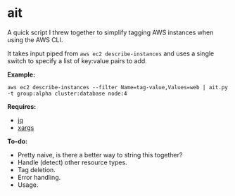 ait
===

A quick script I threw together to simplify tagging AWS instances when using the AWS CLI.

It takes input piped from ```aws ec2 describe-instances``` and uses a single switch to specify a list of key:value pairs to add.

**Example:**

```aws ec2 describe-instances --filter Name=tag-value,Values=web | ait.py -t group:alpha cluster:database node:4```

**Requires:**

* [jq](http://stedolan.github.io/jq/)
* [xargs](http://linux.die.net/man/1/xargs)

**To-do:**

* Pretty naive, is there a better way to string this together?
* Handle (detect) other resource types.
* Tag deletion.
* Error handling.
* Usage.

